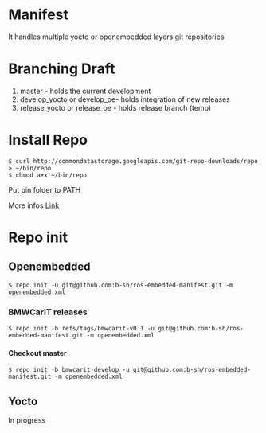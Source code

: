 # Manifest

It handles multiple yocto or openembedded layers git repositories.

# Branching Draft

1. master - holds the current development 
2. develop_yocto or develop_oe- holds integration of new releases
3. release_yocto or release_oe - holds release branch (temp)

# Install Repo

```
$ curl http://commondatastorage.googleapis.com/git-repo-downloads/repo > ~/bin/repo
$ chmod a+x ~/bin/repo
```

Put bin folder to PATH

More infos [Link](http://source.android.com/source/downloading.html)

# Repo init

## Openembedded

```
$ repo init -u git@github.com:b-sh/ros-embedded-manifest.git -m openembedded.xml
```

### BMWCarIT releases

```
$ repo init -b refs/tags/bmwcarit-v0.1 -u git@github.com:b-sh/ros-embedded-manifest.git -m openembedded.xml
```

#### Checkout master

```
$ repo init -b bmwcarit-develop -u git@github.com:b-sh/ros-embedded-manifest.git -m openembedded.xml
```

## Yocto

In progress
